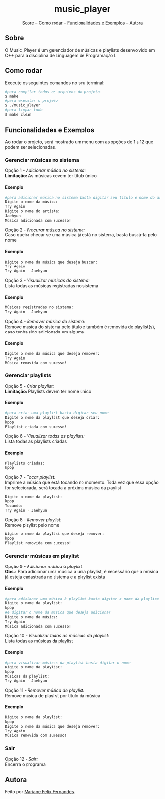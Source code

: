 <h1 align="center">music_player</h1>

<p align="center">
  <a href="#sobre">Sobre</a> –
  <a href="#como-rodar">Como rodar</a> –
  <a href="#funcionalidades-e-exemplos">Funcionalidades e Exemplos</a> –
  <a href="#autora">Autora</a>
</p>

## Sobre

O Music_Player é um gerenciador de músicas e playlists desenvolvido em C++ para a disciplina de Linguagem de Programação I.

## Como rodar

Execute os seguintes comandos no seu terminal:

```bash
#para compilar todos os arquivos do projeto 
$ make
#para executar o projeto
$ ./music_player
#para limpar tudo
$ make clean
```
## Funcionalidades e Exemplos
Ao rodar o projeto, será mostrado um menu com as opções de 1 a 12 que podem ser selecionadas.

### Gerenciar músicas no sistema
Opção 1 - *Adicionar música no sistema:* <br>
<b>Limitação:</b> As músicas devem ter título único
#### Exemplo
```bash
#para adicionar música no sistema basta digitar seu título e nome do artista
Digite o nome da música:
Try Again
Digite o nome do artista:
Jaehyun
Música adicionada com sucesso!
```
Opção 2 - *Procurar música no sistema:* <br>
Caso queira checar se uma música já está no sistema, basta buscá-la pelo nome
#### Exemplo
```bash
Digite o nome da música que deseja buscar:
Try Again
Try Again - Jaehyun
```

Opção 3 - *Visualizar músicas do sistema:* <br>
Lista todas as músicas registradas no sistema
#### Exemplo
```bash
Músicas registradas no sistema:
Try Again - Jaehyun
```

Opção 4 - *Remover música do sistema:* <br>
Remove música do sistema pelo título e também é removida de playlist(s), caso tenha sido adicionada em alguma
#### Exemplo
```bash
Digite o nome da música que deseja remover:
Try Again
Música removida com sucesso!
```

### Gerenciar playlists

Opção 5 - *Criar playlist:* <br>
<b>Limitação:</b> Playlists devem ter nome único
#### Exemplo
```bash
#para criar uma playlist basta digitar seu nome
Digite o nome da playlist que deseja criar:
kpop
Playlist criada com sucesso!
```

Opção 6 - *Visualizar todas as playlists:* <br>
Lista todas as playlists criadas
#### Exemplo
```bash
Playlists criadas:
kpop
```
Opção 7 - *Tocar playlist:* <br>
Imprime a música que está tocando no momento. Toda vez que essa opção for selecionada, será tocada a próxima música da playlist
```bash
Digite o nome da playlist:
kpop
Tocando:
Try Again - Jaehyun
```

Opção 8 - *Remover playlist:* <br>
Remove playlist pelo nome
```bash
Digite o nome da playlist que deseja remover:
kpop
Playlist removida com sucesso!
```

### Gerenciar músicas em playlist
Opção 9 - *Adicionar música à playlist:* <br>
<b>Obs.:</b> Para adicionar uma música a uma playlist, é necessário que a música já esteja cadastrada no sistema e a playlist exista
#### Exemplo
```bash
#para adicionar uma música à playlist basta digitar o nome da playlist
Digite o nome da playlist:
kpop
#e digitar o nome da música que deseja adicionar
Digite o nome da música:
Try Again
Música adicionada com sucesso!
```

Opção 10 - *Visualizar todas as músicas da playlist:* <br>
Lista todas as músicas da playlist
#### Exemplo
```bash
#para visualizar músicas da playlist basta digitar o nome
Digite o nome da playlist:
kpop
Músicas da playlist:
Try Again - Jaehyun
```

Opção 11 - *Remover música de playlist:* <br>
Remove música de playlist por título da música
#### Exemplo
```bash
Digite o nome da playlist:
kpop
Digite o nome da música que deseja remover:
Try Again
Música removida com sucesso!
```

### Sair 
Opção 12 - *Sair:* <br>
Encerra o programa

## Autora

Feito por [Mariane Felix Fernandes](https://www.linkedin.com/in/mariane-felix-642350171/).
